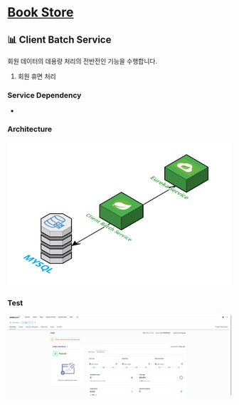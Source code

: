# [Book Store](https://book-store.shop)

## 📊 Client Batch Service

회원 데이터의 데용량 처리의 전반전인 기능을 수행합니다.

1. 회원 휴면 처리

### Service Dependency

-

### Architecture

![Client Batch Architecture](https://github.com/nhnacademy-be6-code-quest/.github/blob/main/img/client-batch/ClientBatchArchitecture.png)

### Test

![Client Batch Test](https://github.com/nhnacademy-be6-code-quest/.github/blob/main/img/client-batch/ClientBatchTest.png)

